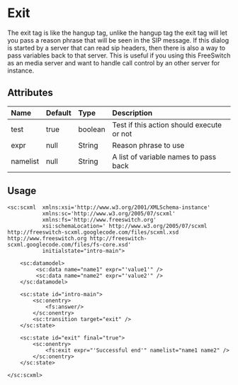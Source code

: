 # Exit #
The exit tag is like the hangup tag, unlike the hangup tag the exit
tag will let you pass a reason phrase that will be seen in the SIP message.
If this dialog is started by a server that can read sip headers, then there is also
a way to pass variables back to that server. This is useful if you using this FreeSwitch
as an media server and want to handle call control by an other server for instance.

## Attributes ##
| **Name**      | **Default** | **Type**      | **Description**                                  |
|:--------------|:------------|:--------------|:-------------------------------------------------|
| test          | true        | boolean       | Test if this action should execute or not        |
| expr          | null        | String        | Reason phrase to use                             |
| namelist      | null        | String        | A list of variable names to pass back            |


## Usage ##

```
<sc:scxml  xmlns:xsi='http://www.w3.org/2001/XMLSchema-instance'
           xmlns:sc='http://www.w3.org/2005/07/scxml'
           xmlns:fs='http://www.freeswitch.org'
           xsi:schemaLocation=' http://www.w3.org/2005/07/scxml  http://freeswitch-scxml.googlecode.com/files/scxml.xsd http://www.freeswitch.org http://freeswitch-scxml.googlecode.com/files/fs-core.xsd' 
           initialstate="intro-main">
   
    <sc:datamodel>
         <sc:data name="name1" expr="'value1'" />    
         <sc:data name="name2" expr="'value2'" />    
    </sc:datamodel>
    
    <sc:state id="intro-main">
        <sc:onentry>
            <fs:answer/>
        </sc:onentry>
        <sc:transition target="exit" />
    </sc:state>
    
    <sc:state id="exit" final="true">
        <sc:onentry>
            <fs:exit expr="'Successful end'" namelist="name1 name2" />
        </sc:onentry>                
    </sc:state>
    
</sc:scxml>

```

